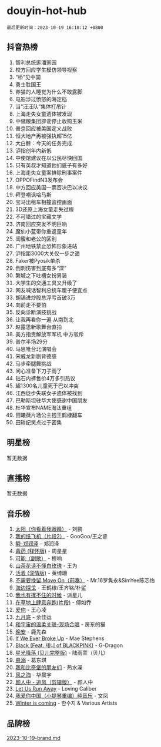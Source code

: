 # douyin-hot-hub

`最后更新时间：2023-10-19 16:18:12 +0800`

## 抖音热榜

1. 智利总统逛潘家园
1. 校方回应学生模仿领导视察
1. “桥”见中国
1. 勇士胜国王
1. 养猫的人睡觉为什么不敢露脚
1. 电影涉过愤怒的海定档
1. 当“汪汪队”集体打吊针
1. 上海走失女童遗体被发现
1. 中储粮集团辟谣停止收购玉米
1. 普京回应被美国定义战败
1. 恒大地产再被强执超15亿
1. 大白鲸：今天的任务完成
1. 沪指创年内新低
1. 中使馆建议在以公民尽快回国
1. 只有英叔才知道他们底子有多好
1. 上海走失女童案排除刑事案件
1. OPPOFindN3发布会
1. 中方回应美国一票否决巴以决议
1. 拜登嘲讽哈马斯
1. 宝马出租车相撞监控画面
1. 3D还原上海女童走失过程
1. 不可错过的宝藏文学
1. 济南回应突发不明巨响
1. 魔仙小蓝带你重返童年
1. 闺蜜和老公的区别
1. 广州地铁禁止恐怖形象进站
1. 沪指距3000大关仅一步之遥
1. Faker被Pyosik单杀
1. 倒刺伤害到底有多“深”
1. 繁城之下吐槽女扮男装
1. 大学生的交通工具又升级了
1. 网友喊话智利总统车厘子便宜点
1. 胡锡进炒股总浮亏首破3万
1. 向前走不要怕
1. 反向诊断演技挑战
1. 让我再看你一遍 从南到北
1. 赵露思新歌舞台直拍
1. 美方指责解放军军机 中方驳斥
1. 普尔半场29分
1. 马思唯台北演唱会
1. 宋威龙新剧背德感
1. 马步牵腿舞挑战
1. 问心准备下刀子雨了
1. 钻石内裤售价4万多引热议
1. 超1300名儿童死于巴以冲突
1. 江西徒步失联女子遗体被找到
1. 巴勒斯坦驻华大使感谢中国朋友
1. 杜华宣布NAME淘汰重组
1. 田曦薇片场公主抱王鹤棣翻车
1. 田耕纪笑点过于密集

## 明星榜

暂无数据

## 直播榜

暂无数据

## 音乐榜

1. [太阳（你看着我眼睛）](https://sf3-cdn-tos.douyinstatic.com/obj/tos-cn-ve-2774/ogWbyIQnlBFImVbeDocRdCIYtBHlbJXgfZMvgz) - 刘鹏
1. [我的纸飞机（片段2）](https://sf6-cdn-tos.douyinstatic.com/obj/tos-cn-ve-2774/oM2ZrKcg2CD5AeRB2gkeXOFB1IxAGJdZPazYHf) - GooGoo/王之睿
1. [瞬-郑润泽](https://sf6-cdn-tos.douyinstatic.com/obj/tos-cn-ve-2774/oYXHIohzvbNAzBhHgyksWpRM4bfkDsBdBDAynw) - 郑润泽
1. [毒药 (释怀版)](https://sf6-cdn-tos.douyinstatic.com/obj/tos-cn-ve-2774/oYILMEAzspdZBIzy4frJNB8ZHPHWAhiwowd4Ad) - 周星星
1. [可能（副歌）](https://sf6-cdn-tos.douyinstatic.com/obj/tos-cn-ve-2774/cde1731888894259b333569393c2fb51) - 程响
1. [山茶花读不懂白玫瑰](https://sf3-cdn-tos.douyinstatic.com/obj/tos-cn-ve-2774/osfn8B7DktrRHEPJgPCfDbw7QDQEkwC16BxZg9) - 王为
1. [活着 (深情版)](https://sf3-cdn-tos.douyinstatic.com/obj/tos-cn-ve-2774/oY8r2TelECK2BPZbDCj8xZKBQfPbwQyCt1cggn) - 黄绮珊
1. [不需要挽留 Move On（前奏）](https://sf3-cdn-tos.douyinstatic.com/obj/tos-cn-ve-2774/ooCBhgCCkF4nExzQL9WZSUbitfA8IsDkgQIYhe) - Mr.16罗隽永&SimYee陈芯怡
1. [海边探戈](https://sf3-cdn-tos.douyinstatic.com/obj/tos-cn-ve-2774/os9gE0VQCGqt6VQkZDyBBYvfSDY0QFe3vVmubn) - 王鹤棣/王齐铭/朴鲨
1. [我也有撑不住的时候](https://sf6-cdn-tos.douyinstatic.com/obj/tos-cn-ve-2774/okmtBE1dkIBhwxeiBJeDgQnQtICZWIJUI2bjQr) - 派星儿
1. [在草地上肆意奔跑(片段)](https://sf3-cdn-tos.douyinstatic.com/obj/tos-cn-ve-2774/8831d494742f45dabdfa8adb8b817259) - 傅如乔
1. [爱你](https://sf3-cdn-tos.douyinstatic.com/obj/tos-cn-ve-2774/oEfyTFYX4gOL9DMKAJebDCAASw8hYVIXz1nYaf) - 王心凌
1. [九月底](https://sf3-cdn-tos.douyinstatic.com/obj/tos-cn-ve-2774/oMfewG4PDTFhF8iz3OGQ7ABH5i6fCgnMaoCbzZ) - 余佳运
1. [和宇宙的温柔关联-现场合唱](https://sf6-cdn-tos.douyinstatic.com/obj/tos-cn-ve-2774/o0hONGDYQBgk0e5bqDeQOonVmncA6tC2nBwZLT) - 房东的猫
1. [晚安](https://sf6-cdn-tos.douyinstatic.com/obj/tos-cn-ve-2774/a724c5e224464218839820f4e4fd632f) - 鹿先森
1. [If We Ever Broke Up](https://sf3-cdn-tos.douyinstatic.com/obj/tos-cn-ve-2774/o8onj5HDk0ImtBmO0URBfeyCDXQJMYkQ1gb8Zy) - Mae Stephens
1. [Black (Feat. 제니 of BLACKPINK)](https://sf6-cdn-tos.douyinstatic.com/obj/tos-cn-ve-2774/2eb92e2debbe4fe0a552bc099aef7f28) - G-Dragon
1. [星光降落 (贝儿完整版)](https://sf6-cdn-tos.douyinstatic.com/obj/tos-cn-ve-2774/okwB9hAwyAtsFFkFBzAX1hOOfQuIoMNs0W2Mwr) - 陆雨萱（贝儿）
1. [悬溺](https://sf6-cdn-tos.douyinstatic.com/obj/tos-cn-ve-2774/f3b6cc53d2e944beb7094a3ff01b4e03) - 葛东琪
1. [我和比奇堡的朋友们](https://sf6-cdn-tos.douyinstatic.com/obj/tos-cn-ve-2774/f0505db981ea4a6d91453a15924a82aa) - 热水澡
1. [风之海](https://sf6-cdn-tos.douyinstatic.com/obj/tos-cn-ve-2774/oInqZ2gFbCQvB6wZNnZlJpBcfDBQ8t1e1XwYAi) - 华晨宇
1. [颜人中 - 追风（剪辑版）](https://sf3-cdn-tos.douyinstatic.com/obj/tos-cn-ve-2774/9107f711ded6416ab3279a81d71597f7) - 颜人中
1. [Let Us Run Away](https://sf6-cdn-tos.douyinstatic.com/obj/tos-cn-ve-2774/a9a280d910044fb0b9f4f74b0b27e854) - Loving Caliber
1. [我爱你中国（小提琴重编）纯音乐](https://sf6-cdn-tos.douyinstatic.com/obj/tos-cn-ve-2774/362de867442c4051acadb0a43fd60af8) - 文凤
1. [Winter is coming](https://sf6-cdn-tos.douyinstatic.com/obj/tos-cn-ve-2774/0a6c12efb2d84f2ba9a243d4e1eebb4e) - 한수지 & Various Artists

## 品牌榜

[2023-10-19-brand.md](2023-10-19-brand.md)
